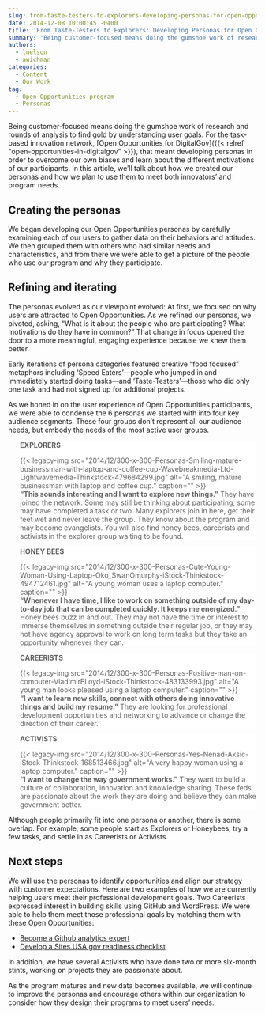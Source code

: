 ```yaml
---
slug: from-taste-testers-to-explorers-developing-personas-for-open-opportunities.md
date: 2014-12-08 10:00:45 -0400
title: 'From Taste-Testers to Explorers: Developing Personas for Open Opportunities'
summary: 'Being customer-focused means doing the gumshoe work of research and rounds of analysis to find gold by understanding user goals. For the task-based innovation network, Open Opportunities for DigitalGov, that meant developing personas in order to overcome our own biases and learn about the different motivations of our participants. In this article, we&#8217;ll talk about'
authors:
  - lnelson
  - awichman
categories:
  - Content
  - Our Work
tag:
  - Open Opportunities program
  - Personas
---
```


Being customer-focused means doing the gumshoe work of research and rounds of analysis to find gold by understanding user goals. For the task-based innovation network, [Open Opportunities for DigitalGov]({{< relref "open-opportunities-in-digitalgov" >}}), that meant developing personas in order to overcome our own biases and learn about the different motivations of our participants. In this article, we&#8217;ll talk about how we created our personas and how we plan to use them to meet both innovators&#8217; and program needs.

## Creating the personas

We began developing our Open Opportunities personas by carefully examining each of our users to gather data on their behaviors and attitudes. We then grouped them with others who had similar needs and characteristics, and from there we were able to get a picture of the people who use our program and why they participate.

## Refining and iterating

The personas evolved as our viewpoint evolved: At first, we focused on why users are attracted to Open Opportunities. As we refined our personas, we pivoted, asking, “What is it about the people who are participating? What motivations do they have in common?” That change in focus opened the door to a more meaningful, engaging experience because we knew them better.

Early iterations of persona categories featured creative “food focused” metaphors including ‘Speed Eaters&#8217;—people who jumped in and immediately started doing tasks—and ‘Taste-Testers&#8217;—those who did only one task and had not signed up for additional projects.

As we honed in on the user experience of Open Opportunities participants, we were able to condense the 6 personas we started with into four key audience segments. These four groups don’t represent all our audience needs, but embody the needs of the most active user groups.

<blockquote style="padding: 0 0 0px;background: #fff;border: 0;margin-bottom: 0px;text-align: left">
  <div class="one-half first">
    <strong>EXPLORERS</strong></p> {{< legacy-img src="2014/12/300-x-300-Personas-Smiling-mature-businessman-with-laptop-and-coffee-cup-Wavebreakmedia-Ltd-Lightwavemedia-Thinkstock-479684299.jpg" alt="A smiling, mature businessman with laptop and coffee cup." caption="" >}}
  </div>
  
  <div class="one-half">
    <strong>&#8220;This sounds interesting and I want to explore new things.&#8221;</strong> They have joined the network. Some may still be thinking about participating, some may have completed a task or two. Many explorers join in here, get their feet wet and never leave the group. They know about the program and may become evangelists. You will also find honey bees, careerists and activists in the explorer group waiting to be found.
  </div>
</blockquote>

<blockquote style="padding: 0 0 0px;background: #fff;border: 0;margin-bottom: 0px;text-align: left">
  <div class="one-half first">
    <strong>HONEY BEES</strong></p> {{< legacy-img src="2014/12/300-x-300-Personas-Cute-Young-Woman-Using-Laptop-Oko_SwanOmurphy-iStock-Thinkstock-494712461.jpg" alt="A young woman uses a laptop computer." caption="" >}}
  </div>
  
  <div class="one-half">
    <strong>&#8220;Whenever I have time, I like to work on something outside of my day-to-day job that can be completed quickly. It keeps me energized.&#8221;</strong> Honey bees buzz in and out. They may not have the time or interest to immerse themselves in something outside their regular job, or they may not have agency approval to work on long term tasks but they take an opportunity whenever they can.
  </div>
</blockquote>

<blockquote style="padding: 0 0 0px;background: #fff;border: 0;margin-bottom: 0px;text-align: left">
  <div class="one-half first">
    <strong>CAREERISTS</strong></p> {{< legacy-img src="2014/12/300-x-300-Personas-Positive-man-on-computer-VladimirFLoyd-iStock-Thinkstock-483133993.jpg" alt="A young man looks pleased using a laptop computer." caption="" >}}
  </div>
  
  <div class="one-half">
    <strong>&#8220;I want to learn new skills, connect with others doing innovative things and build my resume.&#8221;</strong> They are looking for professional development opportunities and networking to advance or change the direction of their career.
  </div>
</blockquote>

<blockquote style="padding: 0 0 0px;background: #fff;border: 0;margin-bottom: 0px;text-align: left">
  <div class="one-half first">
    <strong>ACTIVISTS</strong></p> {{< legacy-img src="2014/12/300-x-300-Personas-Yes-Nenad-Aksic-iStock-Thinkstock-168513466.jpg" alt="A very happy woman using a laptop computer." caption="" >}}
  </div>
  
  <div class="one-half">
    <strong>&#8220;I want to change the way government works.&#8221;</strong> They want to build a culture of collaboration, innovation and knowledge sharing. These feds are passionate about the work they are doing and believe they can make government better.
  </div>
</blockquote>

Although people primarily fit into one persona or another, there is some overlap. For example, some people start as Explorers or Honeybees, try a few tasks, and settle in as Careerists or Activists.

## Next steps

We will use the personas to identify opportunities and align our strategy with customer expectations. Here are two examples of how we are currently helping users meet their professional development goals. Two Careerists expressed interest in building skills using GitHub and WordPress. We were able to help them meet those professional goals by matching them with these Open Opportunities:

  * [Become a Github analytics expert](http://gsablogs.gsa.gov/dsic/2014/06/30/become-a-github-analytics-expert/)
  * [Develop a Sites.USA.gov readiness checklist](http://gsablogs.gsa.gov/dsic/2014/04/24/develop-a-readiness-checklist-sites-usa-gov/)

In addition, we have several Activists who have done two or more six-month stints, working on projects they are passionate about.

As the program matures and new data becomes available, we will continue to improve the personas and encourage others within our organization to consider how they design their programs to meet users&#8217; needs.